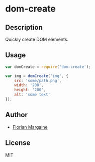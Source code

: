 dom-create
===

Description
---

Quickly create DOM elements.

Usage
---

```javascript
var domCreate = require('dom-create');

var img = domCreate('img', {
    src: 'some/path.png',
    width: '200',
    height: '200',
    alt: 'some text'
});
```

Author
---

- [Florian Margaine](http://margaine.com)

License
---

MIT
